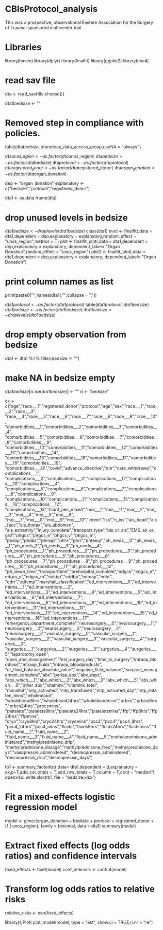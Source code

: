 # CBIsProtocol_analysis
This was a prospective, observational Eastern Association for the Surgery of Trauma-sponsored multicenter trial. 
# Libraries
library(haven)
library(dplyr)
library(finalfit)
library(ggplot2)
library(lme4)
# read sav file 
dta <- read_sav(file.choose())


dta$bedsize <- ""

# Removed step in compliance with policies.

table(dta$bedsize,dta$redcap_data_access_group,useNA = "always")


dta$unos_region <- as.factor(dta$unos_region)
dta$bedsize <- as.factor(dta$bedsize)
dta$protocol <- as.factor(dta$protocol)
dta$registered_donor <- as.factor(dta$registered_donor)
dta$organ_donation <- as.factor(dta$organ_donation)



dep <- "organ_donation"
explanatory <- c("bedsize","protocol","registered_donor")

dta1 <- as.data.frame(dta)
# drop unused levels in bedsize
dta1$bedsize <- droplevels(dta1$bedsize)
class(dta1)
mod <- finalfit(.data = dta1,dependent  = dep,explanatory = explanatory,random_effect = "unos_region",metrics = T)
plot <- finalfit_plot(.data = dta1,dependent  = dep,explanatory = explanatory,
                      dependent_label= "Organ Donation",random_effect = "unos_region")
plot2 <- finalfit_plot(.data = dta1,dependent  = dep,explanatory = explanatory,
                      dependent_label= "Organ Donation")

# print column names as list 
print(paste0('"',names(dta1),'"',collapse = ","))

dta1$protocol <- as.factor(dta1$protocol)
table(dta1$protocol,dta1$bedsize)
dta1$bedsize <- as.factor(dta1$bedsize)
dta1$bedsize <- droplevels(dta1$bedsize)
# drop empty observation from bedsize
dta1 <- dta1 %>% filter(bedsize != "")
# make NA in bedsize empty 
dta1$bedsize[is.na(dta1$bedsize)] <- ""
d <- "bedsize"

ex <- c("age","race___1","registered_donor","protocol","age","sex","race___1","race___2","race___3",
        "race___4","race___5","race___6","race___7","race___8","race___9","race___10",
        "comorbidities___1","comorbidities___2","comorbidities___3","comorbidities___4",
        "comorbidities___5","comorbidities___6","comorbidities___7","comorbidities___8","comorbidities___9",
        "comorbidities___10","comorbidities___11","comorbidities___12","comorbidities___13","comorbidities___14",
        "comorbidities___15","comorbidities___16","comorbidities___17","comorbidities___18","comorbidities___19",
        "comorbidities___20","covid","advance_directive","dnr","care_withdrawal","complications___1",
        "complications___2","complications___3","complications___17","complications___18","complications___4",
        "complications___5","complications___6","complications___7","complications___8","complications___9",
        "complications___10","complications___11","complications___15","complications___16","complications___12",
        "complications___13","blunt_pen_mixed","moi___1","moi___11","moi___2","moi___3","moi___4","moi___5","moi___6",
        "moi___7","moi___8","moi___9","moi___10","intent","iss","n_iss","ais_head","ais_face","ais_thorax","ais_abdomen",
        "ais_extremity","injury_complete","transport_type","bls_or_als","EMS_air_or_grd","phgcs","phgcs_e","phgcs_v","phgcs_m",
        "phsbp","phdbs","phmap","phhr","phrr","phtemp","ph_meds___0","ph_meds___1","ph_meds_2","ph_meds___3","ph_meds___4",
        "ph_procedures___1","ph_procedures___2","ph_procedures___3","ph_procedures___4","ph_procedures___5","ph_procedures___6",
        "ph_procedures___7","ph_procedures___8","ph_procedures___9","ph_procedures___10","ph_procedures___11","ph_procedures___12",
        "ph_down_time","transporttime","prehospital_complete","edgcs","edgcs_e","edgcs_v","edgcs_m","edsbp","eddbp","edmap","edhr",
        "edrr","edtemp","marshall_classification","ed_interventions___0","ed_interventions___1","ed_interventions___2",
        "ed_interventions___3","ed_interventions___4","ed_interventions___5","ed_interventions___6","ed_interventions___7",
        "ed_interventions___8","ed_interventions___9","ed_interventions___10","ed_interventions___11","ed_interventions___12",
        "ed_interventions___13","ed_interventions___14","ed_interventions___15","ed_interventions___16","ed_interventions___17",
        "emergency_department_complete","neurosurgery___0","neurosurgery___1","neurosurgery___2","neurosurgery___3","neurosurgery___4",
        "neurosurgery___5","vascular_surgery___0","vascular_surgery___1",
        "vascular_surgery___2","vascular_surgery___3","vascular_surgery___4","surgeries___0",
        "surgeries___1","surgeries___2","surgeries___3","surgeries___4","surgeries___5","laparotomy_open",
        "open_abd_management","first_surgery_day","time_to_surgery","intraop_bloodloss","intraop_fluids","intraop_bloodproducts",
        "or_fluid_balance_absolute_value","negative_fluid_balance","surgical_management_complete","abx","periop_abx","abx_days",
        "abx_which___1","abx_which___2","abx_which___3","abx_which___5","abx_which___6","other_abx","vitamink","vitamink_total",
        "mannitol","mtp_activated","mtp_transfused","mtp_activated_day","mtp_initated_mins","wholeblood",
        "wholeblood8hrs","wholeblood24hrs","wholebloodmins","prbcs","prbcs8hrs","prbcs24hrs","prbcsmins",
        "platelets","platelets8hrs","platelets24hrs","plateletsmins","ffp","ffp8hrs","ffp24hrs","ffpmins",
        "cryo","cryo8hrs","cryo24hrs","cryomins","pcc3","pcc4","pcc4_8hrs",
        "pcc4_24hrs","pcc4_mins","fluids","fluids8hrs","fluids24hrs","fluidsmins","fluid_name___1","fluid_name___2",
        "fluid_name___3","fluid_name___4","fluid_name___5","methylprednisone_administered","methylprednisone_drip",
        "methylprednisone_dosage","methylprednisone_freq","methylprednisone_days","vasopressin_administered",
        "desmopressin_administered",
        "desmopressin_drip","desmopressin_days")

tb1 <- summary_factorlist(.data= dta1,dependent = d,explanatory = ex,p=T,add_col_totals = T,add_row_totals = T,column = T,cont = "median")
openxlsx::write.xlsx(tb1, file = "bedsize.xlsx")



# Fit a mixed-effects logistic regression model
model <- glmer(organ_donation ~ bedsize + protocol + registered_donor + (1 | unos_region),
               family = binomial, data = dta1)
summary(model)
# Extract fixed effects (log odds ratios) and confidence intervals
fixed_effects <- fixef(model)
conf_intervals <- confint(model)

# Transform log odds ratios to relative risks
relative_risks <- exp(fixed_effects)

library(sjPlot)
plot_model(model, type = "est", show.ci = TRUE,ri.nr = "re")


